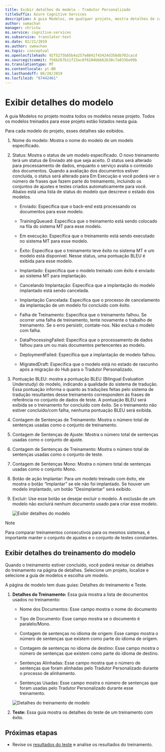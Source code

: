 ```yaml
---
title: Exibir detalhes do modelo - Tradutor Personalizado
titleSuffix: Azure Cognitive Services
description: A guia Modelos, em qualquer projeto, mostra detalhes de cada modelo como nome do modelo, status do modelo, pontuação BLEU, treinamento, ajuste, contagem de frase de teste.
author: swmachan
manager: christw
ms.service: cognitive-services
ms.subservice: translator-text
ms.date: 02/21/2019
ms.author: swmachan
ms.topic: conceptual
ms.openlocfilehash: 92f5275b85b4a257e8841f43424d356db702cacd
ms.sourcegitcommit: f56b267b11f23ac8f6284bb662b38c7a8336e99b
ms.translationtype: MT
ms.contentlocale: pt-BR
ms.lasthandoff: 06/28/2019
ms.locfileid: "67442461"
---
```

# <a name="view-model-details"></a>Exibir detalhes do modelo

A guia Modelos no projeto mostra todos os modelos nesse projeto. Todos os modelos treinados para esse projeto estão listados nesta guia.

Para cada modelo do projeto, esses detalhes são exibidos.

1.  Nome do modelo: Mostra o nome do modelo de um modelo especificado.

2.  Status: Mostra o status de um modelo especificado. O novo treinamento terá um status de Enviado até que seja aceito. O status será alterado para processamento de dados, enquanto o serviço avalia o conteúdo dos documentos. Quando a avaliação dos documentos estiver concluída, o status será alterado para Em Execução e você poderá ver o número de frases que fazem parte do treinamento, incluindo os conjuntos de ajustes e testes criados automaticamente para você. Abaixo está uma lista de status do modelo que descreve o estado dos modelos.

    -  Enviado: Especifica que o back-end está processando os documentos para esse modelo.

    -  TrainingQueued: Especifica que o treinamento está sendo colocado na fila do sistema MT para esse modelo.

    -  Em execução: Especifica que o treinamento está sendo executado no sistema MT para esse modelo.

    -  Êxito: Especifica que o treinamento teve êxito no sistema MT e um modelo está disponível. Nesse status, uma pontuação BLEU é exibida para esse modelo.

    -  Implantado: Especifica que o modelo treinado com êxito é enviado ao sistema MT para implantação.

    -  Cancelando Implantação: Especifica que a implantação do modelo implantado está sendo cancelada.

    -  Implantação Cancelada: Especifica que o processo de cancelamento da implantação de um modelo foi concluído com êxito.

    -  Falha de Treinamento: Especifica que o treinamento falhou. Se ocorrer uma falha de treinamento, tente novamente o trabalho de treinamento. Se o erro persistir, contate-nos. Não exclua o modelo com falha.

    - DataProcessingFailed: Especifica que o processamento de dados falhou para um ou mais documentos pertencentes ao modelo.

    - DeploymentFailed: Especifica que a implantação de modelo falhou.

    - MigratedDraft: Especifica que o modelo está no estado de rascunho após a migração do Hub para o Tradutor Personalizado.

4.  Pontuação BLEU: mostra a pontuação BLEU (Bilingual Evaluation Understudy) do modelo, indicando a qualidade do sistema de tradução. Essa pontuação informa o quanto as traduções feitas pelo sistema de tradução resultantes desse treinamento correspondem às frases de referência no conjunto de dados de teste. A pontuação BLEU será exibida se o treinamento for concluído com êxito. Se o treinamento não estiver concluído/com falha, nenhuma pontuação BLEU será exibida.

5.  Contagem de Sentenças de Treinamento: Mostra o número total de sentenças usadas como o conjunto de treinamento.

6.  Contagem de Sentenças de Ajuste: Mostra o número total de sentenças usadas como o conjunto de ajuste.

7.  Contagem de Sentenças de Treinamento: Mostra o número total de sentenças usadas como o conjunto de teste.

8.  Contagem de Sentenças Mono: Mostra o número total de sentenças usadas como o conjunto Mono.

9.  Botão de ação Implantar: Para um modelo treinado com êxito, ele mostra o botão “Implantar” se ele não foi implantado. Se houver um modelo implantado, um botão "Desimplantar" será exibido.

10. Excluir: Use esse botão se desejar excluir o modelo. A exclusão de um modelo não excluirá nenhum documento usado para criar esse modelo.

    ![Exibir detalhes do modelo](media/how-to/how-to-view-model-details.png)

>[!Note]
>Para comparar treinamentos consecutivos para os mesmos sistemas, é importante manter o conjunto de ajustes e o conjunto de testes constantes.

## <a name="view-model-training-details"></a>Exibir detalhes do treinamento do modelo

Quando o treinamento estiver concluído, você poderá revisar os detalhes do treinamento na página de detalhes. Selecione um projeto, localize e selecione a guia de modelos e escolha um modelo.

A página de modelo tem duas guias: Detalhes do treinamento e Teste.

1.  **Detalhes do Treinamento:** Essa guia mostra a lista de documentos usados no treinamento:

    -  Nome dos Documentos: Esse campo mostra o nome do documento

    -  Tipo de Documento: Esse campo mostra se o documento é paralelo/Mono.

    -  Contagem de sentenças no idioma de origem: Esse campo mostra o número de sentenças que existem como parte do idioma de origem.

    -  Contagem de sentenças no idioma de destino: Esse campo mostra o número de sentenças que existem como parte do idioma de destino.

    -  Sentenças Alinhadas: Esse campo mostra que o número de sentenças que foram alinhadas pelo Tradutor Personalizado durante o processo de alinhamento.

    -  Sentenças Usadas: Esse campo mostra o número de sentenças que foram usadas pelo Tradutor Personalizado durante esse treinamento.

    ![Detalhes do treinamento de modelo](media/how-to/how-to-model-training-details.png)

2.  **Teste:** Essa guia mostra os detalhes do teste de um treinamento com êxito.

## <a name="next-steps"></a>Próximas etapas

- Revise os [resultados do teste](how-to-view-system-test-results.md) e analise os resultados do treinamento.
